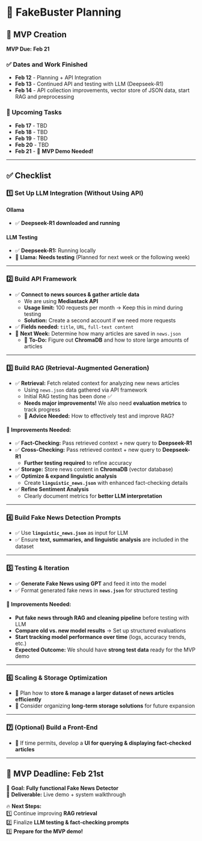 # 📰 FakeBuster Planning  

## 🎯 MVP Creation  
**MVP Due:** **Feb 21**  

### **✅ Dates and Work Finished**
- **Feb 12** - Planning + API Integration  
- **Feb 13** - Continued API and testing with LLM (Deepseek-R1)  
- **Feb 14** - API collection improvements, vector store of JSON data, start RAG and preprocessing  

### **📅 Upcoming Tasks**
- **Feb 17** - TBD  
- **Feb 18** - TBD  
- **Feb 19** - TBD  
- **Feb 20** - TBD  
- **Feb 21** - 🎤 **MVP Demo Needed!**  

---

## **✅ Checklist**

### **1️⃣ Set Up LLM Integration (Without Using API)**
#### **Ollama**
- ✅ **Deepseek-R1 downloaded and running**  

#### **LLM Testing**
- ✅ **Deepseek-R1:** Running locally  
- 🔹 **Llama:** **Needs testing** (Planned for next week or the following week)  

---

### **2️⃣ Build API Framework**
- ✅ **Connect to news sources & gather article data**  
    - We are using **Mediastack API**  
    - **Usage limit:** 100 requests per month → Keep this in mind during testing  
    - **Solution:** Create a second account if we need more requests  
- ✅ **Fields needed:** `title`, `URL`, `full-text content`  
- 🔹 **Next Week:** Determine how many articles are saved in `news.json`  
    - 📌 **To-Do:** Figure out **ChromaDB** and how to store large amounts of articles  

---

### **3️⃣ Build RAG (Retrieval-Augmented Generation)**
- ✅ **Retrieval:** Fetch related context for analyzing new news articles  
    - Using `news.json` data gathered via API framework  
    - Initial RAG testing has been done ✅  
    - **Needs major improvements!** We also need **evaluation metrics** to track progress  
    - **🔹 Advice Needed:** How to effectively test and improve RAG?  

#### **🔹 Improvements Needed:**  
- ✅ **Fact-Checking:** Pass retrieved context + new query to **Deepseek-R1**  
- ✅ **Cross-Checking:** Pass retrieved context + new query to **Deepseek-R1**  
    - **Further testing required** to refine accuracy  
- ✅ **Storage:** Store news content in **ChromaDB** (vector database)  
- ✅ **Optimize & expand linguistic analysis**  
    - Create **`linguistic_news.json`** with enhanced fact-checking details  
- ✅ **Refine Sentiment Analysis**  
    - Clearly document metrics for **better LLM interpretation**  

---

### **4️⃣ Build Fake News Detection Prompts**
- ✅ Use **`linguistic_news.json`** as input for LLM  
- ✅ Ensure **text, summaries, and linguistic analysis** are included in the dataset  

---

### **5️⃣ Testing & Iteration**
- ✅ **Generate Fake News using GPT** and feed it into the model  
- ✅ Format generated fake news in **`news.json`** for structured testing  

#### **🔹 Improvements Needed:**  
- **Put fake news through RAG and cleaning pipeline** before testing with LLM  
- **Compare old vs. new model results** → Set up structured evaluations  
- **Start tracking model performance over time** (logs, accuracy trends, etc.)  
- **Expected Outcome:** We should have **strong test data** ready for the MVP demo  

---

### **6️⃣ Scaling & Storage Optimization**
- 🔹 Plan how to **store & manage a larger dataset of news articles efficiently**  
- 🔹 Consider organizing **long-term storage solutions** for future expansion  

---

### **7️⃣ (Optional) Build a Front-End**
- 🔹 If time permits, develop a **UI for querying & displaying fact-checked articles**  

---

## **🚀 MVP Deadline: Feb 21st**
🎯 **Goal:** **Fully functional Fake News Detector**  
🎤 **Deliverable:** Live demo + system walkthrough  

🔥 **Next Steps:**  
1️⃣ Continue improving **RAG retrieval**  
2️⃣ Finalize **LLM testing & fact-checking prompts**  
3️⃣ **Prepare for the MVP demo!**  
